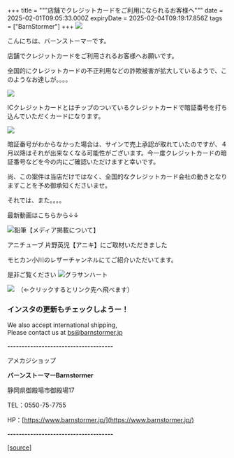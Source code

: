 +++
title = """店舗でクレジットカードをご利用になられるお客様へ"""
date = 2025-02-01T09:05:33.000Z
expiryDate = 2025-02-04T09:19:17.856Z
tags = ["BarnStormer"]
+++
[![](https://stat.ameba.jp/user_images/20231023/16/barnstormer-go/b2/03/p/o0420015015354743273.png)](https://ameblo.jp/barnstormer-go/entry-12825670498.html)

こんにちは、バーンストーマーです。

店舗でクレジットカードをご利用されるお客様へお願いです。

全国的にクレジットカードの不正利用などの詐欺被害が拡大しているようで、このようなお達しが。。。。

[![](https://stat.ameba.jp/user_images/20250201/17/barnstormer-go/fc/cd/j/o0466070015539469681.jpg)](https://stat.ameba.jp/user_images/20250201/17/barnstormer-go/fc/cd/j/o0466070015539469681.jpg)

ICクレジットカードとはチップのついているクレジットカードで暗証番号を打ち込んでいただくカードになります。

[![](https://stat.ameba.jp/user_images/20250201/17/barnstormer-go/00/c8/j/o0321015715539470644.jpg)](https://stat.ameba.jp/user_images/20250201/17/barnstormer-go/00/c8/j/o0321015715539470644.jpg)

暗証番号がわからなかった場合は、サインで売上承認が取れていたのですが、４月以降はそれが出来なくなる可能性がございます。今一度クレジットカードの暗証番号などを今の内にご確認いただけますと幸いです。

尚、この案件は当店だけではなく、全国的なクレジットカード会社の動きとなりますことを予め御承知くださいませ。

それでは、また。。。。

最新動画はこちらから↓↓

![鉛筆](https://stat100.ameba.jp/blog/ucs/img/char/char3/519.png)【メディア掲載について】

アニチューブ 片野英児【アニキ】にご取材いただきました

モヒカン小川のレザーチャンネルにてご紹介いただいてます。

是非ご覧ください ![グラサンハート](https://stat100.ameba.jp/blog/ucs/img/char/char3/148.png)

[![](https://stat.ameba.jp/user_images/20230412/16/barnstormer-go/6a/23/p/o0108010815269242493.png)](https://www.instagram.com/barnstormer_daily/)　（←クリックするとリンク先へ飛べます）

### インスタの更新もチェックしようー！

We also accept international shipping,  
Please contact us at bs@barnstormer.jp

**\-------------------------------------**

アメカジショップ

**バーンストーマーBarnstormer**

静岡県御殿場市御殿場17

TEL：0550-75-7755

HP：[https://www.barnstormer.jp/](https://www.barnstormer.jp/)

**\-------------------------------------**

[[source]](https://ameblo.jp/barnstormer-go/entry-12884727013.html)
